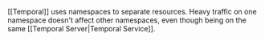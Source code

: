 [[Temporal]] uses namespaces to separate resources.
Heavy traffic on one namespace doesn't affect other namespaces, even though being on the same [[Temporal Server|Temporal Service]].
